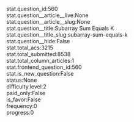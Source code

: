 stat.question_id:560  
stat.question__article__live:None  
stat.question__article__slug:None  
stat.question__title:Subarray Sum Equals K  
stat.question__title_slug:subarray-sum-equals-k  
stat.question__hide:False  
stat.total_acs:3215  
stat.total_submitted:8538  
stat.total_column_articles:1  
stat.frontend_question_id:560  
stat.is_new_question:False  
status:None  
difficulty.level:2  
paid_only:False  
is_favor:False  
frequency:0  
progress:0  
